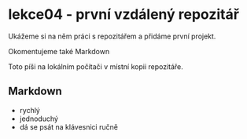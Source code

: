 # lekce04 - první vzdálený repozitář

Ukážeme si na něm práci s repozitářem a přidáme první projekt.

Okomentujeme také Markdown

Toto píši na lokálním počítači v místní kopii repozitáře.

## Markdown
- rychlý
- jednoduchý
- dá se psát na klávesnici ručně
